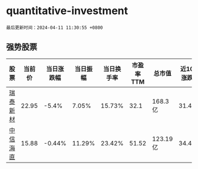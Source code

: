 # quantitative-investment

`最后更新时间：2024-04-11 11:30:55 +0800`

## 强势股票

|股票|当前价|当日涨跌幅|当日振幅|当日换手率|市盈率TTM|总市值|近10日涨跌幅|
|----|----|----|----|----|----|----|----|
|[瑞泰新材](https://xueqiu.com/S/SZ301238)|22.95|-5.4%|7.05%|15.73%|32.1|168.3亿|31.44%|
|[中信海直](https://xueqiu.com/S/SZ000099)|15.88|-0.44%|11.29%|23.42%|51.52|123.19亿|34.46%|

